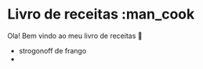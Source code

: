 
# Livro de receitas :man_cook
Ola! Bem vindo ao meu livro de receitas :wave: 

* strogonoff de frango
* 